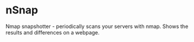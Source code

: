 # nSnap
Nmap snapshotter - periodically scans your servers with nmap. Shows the results and differences on a webpage.
